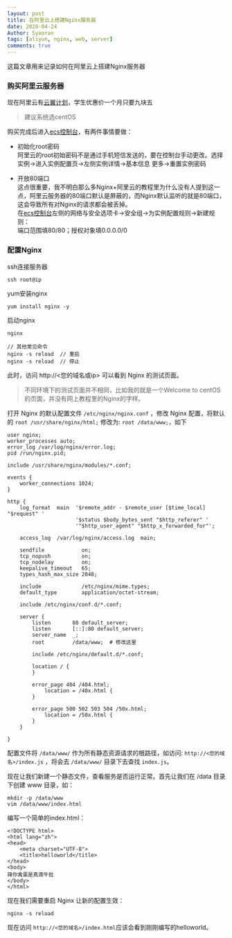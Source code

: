 ```yaml
---
layout: post
title: 在阿里云上搭建Nginx服务器
date: 2020-04-24
Author: Syaoran
tags: [aliyun, nginx, web, server]
comments: true
---
```


这篇文章用来记录如何在阿里云上搭建Nginx服务器

### 购买阿里云服务器

现在阿里云有[云翼计划](https://promotion.aliyun.com/ntms/act/campus2018.html?spm=5176.12901015.0.i12901015.2f17525cxY3hFS#stage)，学生优惠价一个月只要九块五
> 建议系统选centOS

购买完成后进入[ecs控制台](https://ecs.console.aliyun.com/)，有两件事情要做：  

- 初始化root密码  
阿里云的root初始密码不是通过手机短信发送的，要在控制台手动更改。选择实例->进入实例配置页->左侧实例详情->基本信息 更多->重置实例密码  

- 开放80端口  
这点很重要，我不明白那么多Nginx+阿里云的教程里为什么没有人提到这一点，阿里云服务器的80端口默认是屏蔽的，而Nginx默认监听的就是80端口，这会导致所有对Nginx的请求都会被丢掉。  
在[ecs控制台](https://ecs.console.aliyun.com/)左侧的网络与安全选项卡->安全组->为实例配置规则->新建规则：  
端口范围填80/80；授权对象填0.0.0.0/0

### 配置Nginx

ssh连接服务器
```
ssh root@ip
```
yum安装nginx
```
yum install nginx -y
```
启动nginx
```
nginx
```


>
```
// 其他常见命令
nginx -s reload  // 重启
nginx -s reload  // 停止
```

此时，访问 http://<您的域名或ip> 可以看到 Nginx 的测试页面。
> 不同环境下的测试页面并不相同，比如我的就是一个Welcome to centOS的页面，并没有网上教程里的Nginx的字样。

打开 Nginx 的默认配置文件 `/etc/nginx/nginx.conf` ，修改 Nginx 配置，将默认的 `root /usr/share/nginx/html;` 修改为: `root /data/www;`，如下
```
user nginx;
worker_processes auto;
error_log /var/log/nginx/error.log;
pid /run/nginx.pid;

include /usr/share/nginx/modules/*.conf;

events {
    worker_connections 1024;
}

http {
    log_format  main  '$remote_addr - $remote_user [$time_local] "$request" '
                      '$status $body_bytes_sent "$http_referer" '
                      '"$http_user_agent" "$http_x_forwarded_for"';

    access_log  /var/log/nginx/access.log  main;

    sendfile            on;
    tcp_nopush          on;
    tcp_nodelay         on;
    keepalive_timeout   65;
    types_hash_max_size 2048;

    include             /etc/nginx/mime.types;
    default_type        application/octet-stream;

    include /etc/nginx/conf.d/*.conf;

    server {
        listen       80 default_server;
        listen       [::]:80 default_server;
        server_name  _;
        root         /data/www;  # 修改这里

        include /etc/nginx/default.d/*.conf;

        location / {
        }

        error_page 404 /404.html;
            location = /40x.html {
        }

        error_page 500 502 503 504 /50x.html;
            location = /50x.html {
        }
    }

}
```

配置文件将 `/data/www/` 作为所有静态资源请求的根路径，如访问: `http://<您的域名>/index.js` ，将会去 `/data/www/` 目录下去查找 `index.js`。

现在让我们新建一个静态文件，查看服务是否运行正常。首先让我们在 /data 目录 下创建 www 目录，如：
```
mkdir -p /data/www
vim /data/www/index.html
```
编写一个简单的index.html：
```
<!DOCTYPE html>
<html lang="zh">
<head>
    <meta charset="UTF-8">
    <title>helloworld</title>
</head>
<body>
辣你禽蛋是真滴牛批
</body>
</html>
```

现在我们需要重启 Nginx 让新的配置生效：
```
nginx -s reload
```
现在访问 `http://<您的域名>/index.html`应该会看到刚刚编写的helloworld。 




















